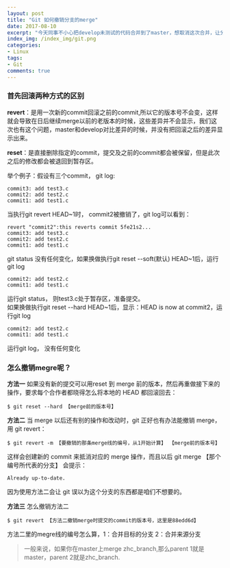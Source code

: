 ```yaml
---
layout: post
title: "Git 如何撤销分支的merge"
date: 2017-08-10
excerpt: "今天同事不小心把develop未测试的代码合并到了master，想取消这次合并，让分支回到位，肿么办？如果master上已经有了新的提交以及没有新的提交都该怎么办？"
index_img: /index_img/git.png
categories: 
- Linux
tags: 
- Git
comments: true
---
```


### 首先回滚两种方式的区别

<b>revert</b>：是用一次新的commit回滚之前的commit,所以它的版本号不会变，这样就会导致在日后继续merge以前的老版本的时候，这些差异并不会显示，我们这次也有这个问题，master和develop对比差异的时候，并没有把回滚之后的差异显示出来。  

<b>reset</b>：是直接删除指定的commit，提交及之前的commit都会被保留，但是此次之后的修改都会被退回到暂存区。

举个例子：假设有三个commit， git log:  

```
commit3: add test3.c  
commit2: add test2.c  
commit1: add test1.c  
```
当执行git revert HEAD~1时， commit2被撤销了，git log可以看到：

```
revert "commit2":this reverts commit 5fe21s2...  
commit3: add test3.c  
commit2: add test2.c  
commit1: add test1.c
```
git status 没有任何变化，如果换做执行git reset --soft(默认) HEAD~1后，运行git log  

```
commit2: add test2.c  
commit1: add test1.c
```
运行git status， 则test3.c处于暂存区，准备提交。  
如果换做执行git reset --hard HEAD~1后，显示：HEAD is now at commit2，运行git log

```
commit2: add test2.c  
commit1: add test1.c
```
运行git log， 没有任何变化

### 怎么撤销megre呢？
<b>方法一</b> 如果没有新的提交可以用reset 到 merge 前的版本，然后再重做接下来的操作，要求每个合作者都晓得怎么将本地的 HEAD 都回滚回去：

```
$ git reset --hard 【merge前的版本号】
```
<b>方法二</b> 当 merge 以后还有别的操作和改动时，git 正好也有办法能撤销 merge，用 git revert：

```
$ git revert -m 【要撤销的那条merge线的编号，从1开始计算】 【merge前的版本号】
```
这样会创建新的 commit 来抵消对应的 merge 操作，而且以后 git merge 【那个编号所代表的分支】 会提示：

```
Already up-to-date.
```
因为使用方法二会让 git 误以为这个分支的东西都是咱们不想要的。

<b>方法三</b> 怎么撤销方法二

```
$ git revert 【方法二撤销merge时提交的commit的版本号，这里是88edd6d】
```

方法二里的megre线的编号怎么算，1：合并目标的分支 2：合并来源分支  
> 一般来说，如果你在master上merge zhc\_branch,那么parent 1就是master，parent 2就是zhc_branch.






